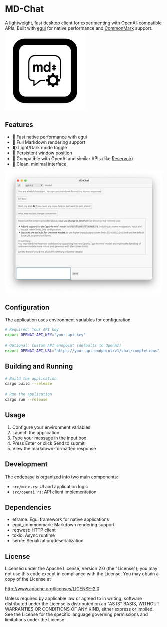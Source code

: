 # MD-Chat

A lightweight, fast desktop client for experimenting with OpenAI-compatible APIs. Built with [egui](https://github.com/emilk/egui) for native performance and [CommonMark](https://commonmark.org/) support.
![Logo](assets/icon.iconset/icon_256x256.png)

## Features

- 🚀 Fast native performance with egui
- 📝 Full Markdown rendering support
- 🌓 Light/Dark mode toggle
- 💾 Persistent window position
- 🔄 Compatible with OpenAI and similar APIs (like [Reservoir](https://github.com/Sector-F-Labs/reservoir))
- 🎨 Clean, minimal interface

![Screenshot](docs/screenshot.png)
## Configuration

The application uses environment variables for configuration:

```bash
# Required: Your API key
export OPENAI_API_KEY="your-api-key"

# Optional: Custom API endpoint (defaults to OpenAI)
export OPENAI_API_URL="https://your-api-endpoint/v1/chat/completions"
```

## Building and Running

```bash
# Build the application
cargo build --release

# Run the application
cargo run --release
```

## Usage

1. Configure your environment variables
2. Launch the application
3. Type your message in the input box
4. Press Enter or click Send to submit
5. View the markdown-formatted response

## Development

The codebase is organized into two main components:

- `src/main.rs`: UI and application logic
- `src/openai.rs`: API client implementation

## Dependencies

- eframe: Egui framework for native applications
- egui_commonmark: Markdown rendering support
- reqwest: HTTP client
- tokio: Async runtime
- serde: Serialization/deserialization

## License

Licensed under the Apache License, Version 2.0 (the "License"); you may not use this code except in compliance with the License. You may obtain a copy of the License at

http://www.apache.org/licenses/LICENSE-2.0

Unless required by applicable law or agreed to in writing, software distributed under the License is distributed on an "AS IS" BASIS, WITHOUT WARRANTIES OR CONDITIONS OF ANY KIND, either express or implied. See the License for the specific language governing permissions and limitations under the License. 
